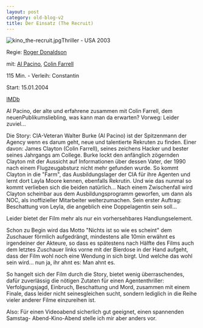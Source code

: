 ```yaml
---
layout: post
category: old-blog-v2
title: Der Einsatz (The Recruit)
---
```


![kino_the-recruit.jpg](/images-blog/old-blogs/kino_the-recruit.jpg)Thriller - USA 2003

Regie: [Roger Donaldson](http://german.imdb.com/name/nm0002044/)

mit: [Al Pacino](http://german.imdb.com/name/nm0000199/), [Colin Farrell](http://german.imdb.com/name/nm0268199/)

115 Min. - Verleih: Constantin

Start: 15.01.2004

[IMDb](http://german.imdb.com/title/tt0292506/)

Al Pacino, der alte und erfahrene zusammen mit Colin Farrell, dem neuenPublikumsliebling, was kann man da erwarten? Vorweg: Leider zuviel...

Die Story: CIA-Veteran Walter Burke (Al Pacino) ist der Spitzenmann der Agency wenn es darum geht, neue und talentierte Rekruten zu finden. Einer davon: James Clayton (Colin Farrell), seines zeichens Hacker und bester seines Jahrgangs am College. Burke lockt den anf&auml;nglich z&ouml;gernden Clayton mit der Aussicht auf Informationen &uuml;ber dessen Vater, der 1990 nach einem Flugzeugabsturz nicht mehr gefunden wurde. So kommt Clayton in die &quot;Farm&quot;, das Ausbildungslager der CIA f&uuml;r ihre Agenten und lernt dort Layla Moore kennen, ebenfalls Rekrutin. Und wie das nunmal so kommt verlieben sich die beiden nat&uuml;rlich... Nach einem Zwischenfall wird Clayton scheinbar aus dem Ausbildungsprogramm geworfen, um dann als NOC, als inoffizieller Mitarbeiter weiterzumachen. Sein erster Auftrag: Beschattung von Leyla, die angeblich eine Doppelagentin sein soll...

Leider bietet der Film mehr als nur ein vorhersehbares Handlungselement.

Schon zu Begin wird das Motto &quot;Nichts ist so wie es scheint&quot; dem Zuschauer f&ouml;rmlich aufgedr&auml;ngt, mindestens alle 10min erw&auml;hnt es irgendeiner der Akteure, so dass es sp&auml;testens nach H&auml;lfte des Films auch dem letztes Zuschauer links vorne mit der Bierdose in der Hand aufgeht, dass der Film wohl noch eine Wendung in sich birgt. Und welche das wohl sein wird... nun ja, ihr ahnt es: Man ahnt es.

So hangelt sich der Film durch die Story, bietet wenig &uuml;berraschendes, daf&uuml;r zuverl&auml;ssig die n&ouml;tigen Zutaten f&uuml;r einen Agententhriller: Verfolgungsjagd, Einbruch, Beschattung und Mord, zusammen mit einem Finale, dass leider nicht seinesgleichen sucht, sondern lediglich in die Reihe vieler anderer Filme einzureihen ist.

Also: F&uuml;r einen Videoabend sicherlich gut geeignet, einen spannenden Samstag- Abend-Kino-Abend stelle ich mir aber anders vor.

